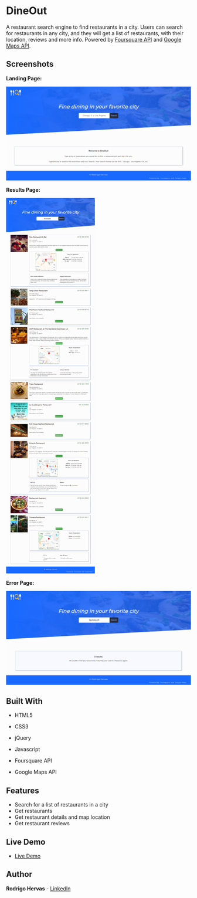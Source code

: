 # DineOut

A restaurant search engine to find restaurants in a city. Users can search for restaurants in any city, and they will get a list of restaurants, with their location, reviews and more info. Powered by [Foursquare API](https://developer.foursquare.com/) and [Google Maps API](https://cloud.google.com/maps-platform/).

## Screenshots

**Landing Page:**

![landing page](screenshots/landing-page.png)


**Results Page:**

![results page](screenshots/results-page.png)


**Error Page:**

![error page](screenshots/error-page.png)


## Built With

* HTML5
* CSS3
* jQuery
* Javascript

* Foursquare API
* Google Maps API


## Features

* Search for a list of restaurants in a city
* Get restaurants
* Get restaurant details and map location
* Get restaurant reviews

## Live Demo

- [Live Demo](https://rodrigohervas.github.io/dineout/index)

## Author

**Rodrigo Hervas** - [LinkedIn](https://www.linkedin.com/in/rodrigo-hervas-54037013)